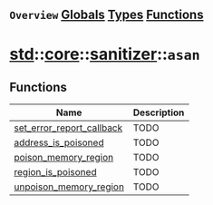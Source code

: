 ## `Overview` [Globals](./globals.md) [Types](./types.md) [Functions](./functions.md)
# [std](./../../../std.md)::[core](./../../core.md)::[sanitizer](./../sanitizer.md)::`asan`
## Functions
|Name|Description|
|----|-----------|
|[set_error_report_callback](#todo)|TODO|
|[address_is_poisoned](#todo)|TODO|
|[poison_memory_region](#todo)|TODO|
|[region_is_poisoned](#todo)|TODO|
|[unpoison_memory_region](#todo)|TODO|
